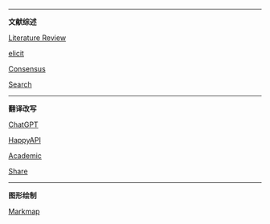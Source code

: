 

---
**文献综述**

[Literature Review](https://www.paperdigest.org/review/)

[elicit](https://elicit.com/)

[Consensus](https://consensus.app/search/)

[Search](https://searchgptool.ai/)

---
**翻译改写**

[ChatGPT](https://chatgpt.com/?oai-dm=1)

[HappyAPI](https://ngedlktfticp.cloud.sealos.io/)

[Academic](http://47.120.73.161:22303/)

[Share](https://chat.mynanian.top/list)

---
**图形绘制**

[Markmap](https://markmap.js.org/)
